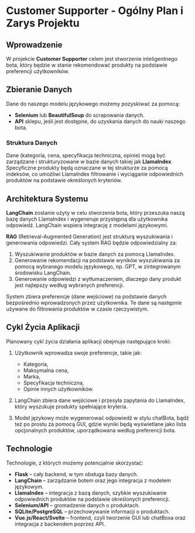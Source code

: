
# Customer Supporter - Ogólny Plan i Zarys Projektu

## Wprowadzenie

W projekcie **Customer Supporter** celem jest stworzenie inteligentnego bota, który będzie w stanie rekomendować produkty na podstawie preferencji użytkowników.

## Zbieranie Danych

Dane do naszego modelu językowego możemy pozyskiwać za pomocą:
- **Selenium** lub **BeautifulSoup** do scrapowania danych.
- **API** sklepu, jeśli jest dostępne, do uzyskania danych do nauki naszego bota.

### Struktura Danych

Dane (kategoria, cena, specyfikacja techniczna, opinie) mogą być zarządzane i strukturyzowane w bazie danych takiej jak **LlamaIndex**. Specyficzne produkty będą oznaczane w tej strukturze za pomocą indeksów, co umożliwi LlamaIndex filtrowanie i wyciąganie odpowiednich produktów na podstawie określonych kryteriów.

## Architektura Systemu

**LangChain** zostanie użyty w celu stworzenia bota, który przeszuka naszą bazę danych LlamaIndex i wygeneruje przystępną dla użytkownika odpowiedź. LangChain wspiera integrację z modelami językowymi.

**RAG** (Retrieval-Augmented Generation) jest strukturą wyszukiwania i generowania odpowiedzi. Cały system RAG będzie odpowiedzialny za:
1. Wyszukiwanie produktów w bazie danych za pomocą LlamaIndex.
2. Generowanie rekomendacji na podstawie wyników wyszukiwania za pomocą wybranego modelu językowego, np. GPT, w zintegrowanym środowisku LangChain.
3. Generowanie odpowiedzi z wytłumaczeniem, dlaczego dany produkt jest najlepszy według wybranych preferencji.

System zbiera preferencje (dane wejściowe) na podstawie danych bezpośrednio wprowadzonych przez użytkownika. Te dane są następnie używane do filtrowania produktów w czasie rzeczywistym.

## Cykl Życia Aplikacji

Planowany cykl życia działania aplikacji obejmuje następujące kroki:
1. Użytkownik wprowadza swoje preferencje, takie jak:
   - Kategoria,
   - Maksymalna cena,
   - Marka,
   - Specyfikacja techniczna,
   - Opinie innych użytkowników.
   
2. LangChain zbiera dane wejściowe i przesyła zapytania do LlamaIndex, który wyszukuje produkty spełniające kryteria.

3. Model językowy może wygenerować odpowiedź w stylu chatBota, bądź też po prostu za pomocą GUI, gdzie wyniki będą wyświetlane jako lista opcjonalnych produktów, uporządkowana według preferencji bota.

## Technologie

Technologie, z których możemy potencjalnie skorzystać:
- **Flask** – cały backend, w tym obsługa bazy danych.
- **LangChain** – zarządzanie botem oraz jego integracja z modelem językowym.
- **LlamaIndex** – integracja z bazą danych, szybkie wyszukiwanie odpowiednich produktów na podstawie określonych preferencji.
- **Selenium/API** – gromadzenie danych o produktach.
- **SQLite/PostgreSQL** – przechowywanie informacji o produktach.
- **Vue.js/React/Svelte** – frontend, czyli tworzenie GUI lub chatBoxa oraz integracja z backendem poprzez API.